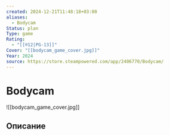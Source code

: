 ```yaml
---
created: 2024-12-21T11:48:18+03:00
aliases:
  - Bodycam
Status: plan
Type: game
Rating:
  - "[[®️12|PG-13]]"
Cover: "[[bodycam_game_cover.jpg]]"
Year: 2024
source: https://store.steampowered.com/app/2406770/Bodycam/
---
```


# Bodycam

![[bodycam_game_cover.jpg]]



## Описание


